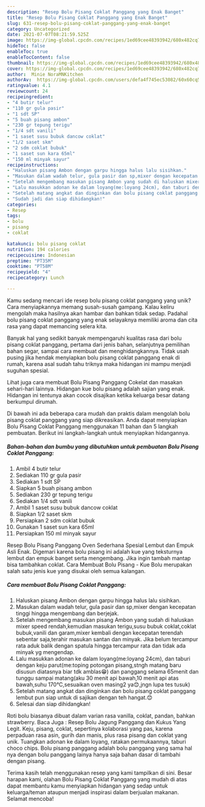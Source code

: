 ```yaml
---
description: "Resep Bolu Pisang Coklat Panggang yang Enak Banget"
title: "Resep Bolu Pisang Coklat Panggang yang Enak Banget"
slug: 631-resep-bolu-pisang-coklat-panggang-yang-enak-banget
category: Uncategorized
date: 2021-07-07T08:21:59.525Z
image: https://img-global.cpcdn.com/recipes/1ed69cee48393942/680x482cq70/bolu-pisang-coklat-panggang-foto-resep-utama.jpg
hideToc: false
enableToc: true
enableTocContent: false
thumbnail: https://img-global.cpcdn.com/recipes/1ed69cee48393942/680x482cq70/bolu-pisang-coklat-panggang-foto-resep-utama.jpg
cover: https://img-global.cpcdn.com/recipes/1ed69cee48393942/680x482cq70/bolu-pisang-coklat-panggang-foto-resep-utama.jpg
author:  Minie NoraMNKitchen
authorAv:  https://img-global.cpcdn.com/users/defa4f745ec53082/60x60cq50/avatar.jpg
ratingvalue: 4.1
reviewcount: 24
recipeingredient:
- "4 butir telur"
- "110 gr gula pasir"
- "1 sdt SP"
- "5 buah pisang ambon"
- "230 gr tepung terigu"
- "1/4 sdt vanili"
- "1 saset susu bubuk dancow coklat"
- "1/2 saset skm"
- "2 sdm coklat bubuk"
- "1 saset sun kara 65ml"
- "150 ml minyak sayur"
recipeinstructions:
- "Haluskan pisang Ambon dengan garpu hingga halus lalu sisihkan."
- "Masukan dalam wadah telur, gula pasir dan sp,mixer dengan kecepatan tinggi hingga mengembang dan berjejak."
- "Setelah mengembang masukan pisang Ambon yang sudah di haluskan mixer speed rendah,kemudian masukan terigu,susu bubuk coklat,coklat bubuk,vanili dan garam,mixer kembali dengan kecepatan terendah sebentar saja,terahir masukan santan dan minyak. Jika belum tercampur rata aduk balik dengan spatula hingga tercampur rata dan tidak ada minyak yg mengendap."
- "Lalu masukkan adonan ke dalam loyang(me:loyang 24cm), dan taburi dengan keju parut(me:toping potongan pisang,stngh matang baru disusun diatasnya biar tdk amblas😁) dan panggang selama 65menit dan tunggu sampai matang(aku 30 menit api bawah,10 menit api atas bawah,suhu 170°C,sesuaikan oven masing2 ya😊,jngn lupa tes tusuk)"
- "Setelah matang angkat dan dinginkan dan bolu pisang coklat panggang lembut pun siap untuk di sajikan dengan teh hangat.😊"
- "Sudah jadi dan siap dihidangkan!"
categories:
- Resep
tags:
- bolu
- pisang
- coklat

katakunci: bolu pisang coklat 
nutrition: 194 calories
recipecuisine: Indonesian
preptime: "PT35M"
cooktime: "PT58M"
recipeyield: "4"
recipecategory: Lunch

---
```



Kamu sedang mencari ide resep bolu pisang coklat panggang yang unik? Cara menyiapkannya memang susah-susah gampang. Kalau keliru mengolah maka hasilnya akan hambar dan bahkan tidak sedap. Padahal bolu pisang coklat panggang yang enak selayaknya memiliki aroma dan cita rasa yang dapat memancing selera kita.


Banyak hal yang sedikit banyak mempengaruhi kualitas rasa dari bolu pisang coklat panggang, pertama dari jenis bahan, selanjutnya pemilihan bahan segar, sampai cara membuat dan menghidangkannya. Tidak usah pusing jika hendak menyiapkan bolu pisang coklat panggang enak di rumah, karena asal sudah tahu triknya maka hidangan ini mampu menjadi suguhan spesial.

Lihat juga cara membuat Bolu Pisang Panggang Cokelat dan masakan sehari-hari lainnya. Hidangan kue bolu pisang adalah sajian yang enak. Hidangan ini tentunya akan cocok disajikan ketika keluarga besar datang berkumpul dirumah.


Di bawah ini ada beberapa cara mudah dan praktis dalam mengolah bolu pisang coklat panggang yang siap dikreasikan. Anda dapat menyiapkan Bolu Pisang Coklat Panggang menggunakan 11 bahan dan 5 langkah pembuatan. Berikut ini langkah-langkah untuk menyiapkan hidangannya.

<!--inarticleads1-->

##### Bahan-bahan dan bumbu yang dibutuhkan untuk pembuatan Bolu Pisang Coklat Panggang:

1. Ambil 4 butir telur
1. Sediakan 110 gr gula pasir
1. Sediakan 1 sdt SP
1. Siapkan 5 buah pisang ambon
1. Sediakan 230 gr tepung terigu
1. Sediakan 1/4 sdt vanili
1. Ambil 1 saset susu bubuk dancow coklat
1. Siapkan 1/2 saset skm
1. Persiapkan 2 sdm coklat bubuk
1. Gunakan 1 saset sun kara 65ml
1. Persiapkan 150 ml minyak sayur


Resep Bolu Pisang Panggang Oven Sederhana Spesial Lembut dan Empuk Asli Enak. Digemari karena bolu pisang ini adalah kue yang teksturnya lembut dan empuk banget serta mengembang. Jika ingin tambah mantap bisa tambahkan coklat. Cara Membuat Bolu Pisang - Kue Bolu merupakan salah satu jenis kue yang disukai oleh semua kalangan. 

<!--inarticleads2-->

##### Cara membuat Bolu Pisang Coklat Panggang:

1. Haluskan pisang Ambon dengan garpu hingga halus lalu sisihkan.
1. Masukan dalam wadah telur, gula pasir dan sp,mixer dengan kecepatan tinggi hingga mengembang dan berjejak.
1. Setelah mengembang masukan pisang Ambon yang sudah di haluskan mixer speed rendah,kemudian masukan terigu,susu bubuk coklat,coklat bubuk,vanili dan garam,mixer kembali dengan kecepatan terendah sebentar saja,terahir masukan santan dan minyak. Jika belum tercampur rata aduk balik dengan spatula hingga tercampur rata dan tidak ada minyak yg mengendap.
1. Lalu masukkan adonan ke dalam loyang(me:loyang 24cm), dan taburi dengan keju parut(me:toping potongan pisang,stngh matang baru disusun diatasnya biar tdk amblas😁) dan panggang selama 65menit dan tunggu sampai matang(aku 30 menit api bawah,10 menit api atas bawah,suhu 170°C,sesuaikan oven masing2 ya😊,jngn lupa tes tusuk)
1. Setelah matang angkat dan dinginkan dan bolu pisang coklat panggang lembut pun siap untuk di sajikan dengan teh hangat.😊
1. Selesai dan siap dihidangkan!

Roti bolu biasanya dibuat dalam varian rasa vanilla, coklat, pandan, bahkan strawberry. Baca Juga : Resep Bolu Jagung Panggang dan Kukus Yang Legit. Keju, pisang, coklat, sepertinya kolaborasi yang pas, karena perpaduan rasa asin, gurih dan manis, plus rasa pisang dan coklat yang unik. Tuangkan adonan ke dalam loyang, ratakan permukaannya, taburi choco chips. Bolu pisang panggang adalah bolu panggang yang sama hal nya dengan bolu panggang lainya hanya saja bahan dasar di tambahi dengan pisang. 

Terima kasih telah menggunakan resep yang kami tampilkan di sini. Besar harapan kami, olahan Bolu Pisang Coklat Panggang yang mudah di atas dapat membantu kamu menyiapkan hidangan yang sedap untuk keluarga/teman ataupun menjadi inspirasi dalam berjualan makanan. Selamat mencoba!
